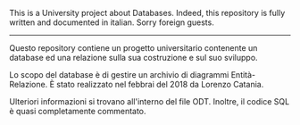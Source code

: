This is a University project about Databases. Indeed, this repository is fully written and documented in italian. Sorry foreign guests.

-----------------------------------

Questo repository contiene un progetto universitario contenente un database ed una relazione sulla sua costruzione e sul suo sviluppo.

Lo scopo del database è di gestire un archivio di diagrammi Entità-Relazione. È stato realizzato nel febbrai del 2018 da Lorenzo Catania.

Ulteriori informazioni si trovano all'interno del file ODT. Inoltre, il codice SQL è quasi completamente commentato.
